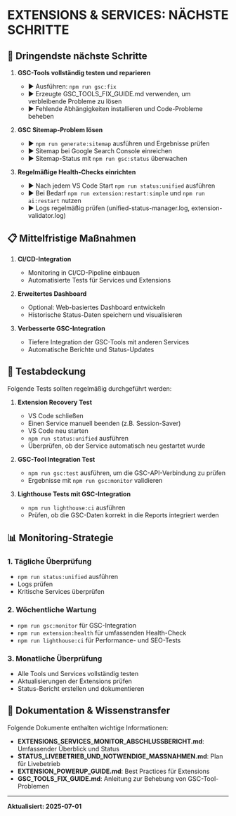 # EXTENSIONS & SERVICES: NÄCHSTE SCHRITTE

## 🎯 Dringendste nächste Schritte

1. **GSC-Tools vollständig testen und reparieren**
   - ▶️ Ausführen: `npm run gsc:fix`
   - ▶️ Erzeugte GSC_TOOLS_FIX_GUIDE.md verwenden, um verbleibende Probleme zu lösen
   - ▶️ Fehlende Abhängigkeiten installieren und Code-Probleme beheben

2. **GSC Sitemap-Problem lösen**
   - ▶️ `npm run generate:sitemap` ausführen und Ergebnisse prüfen
   - ▶️ Sitemap bei Google Search Console einreichen
   - ▶️ Sitemap-Status mit `npm run gsc:status` überwachen

3. **Regelmäßige Health-Checks einrichten**
   - ▶️ Nach jedem VS Code Start `npm run status:unified` ausführen
   - ▶️ Bei Bedarf `npm run extension:restart:simple` und `npm run ai:restart` nutzen
   - ▶️ Logs regelmäßig prüfen (unified-status-manager.log, extension-validator.log)

## 📋 Mittelfristige Maßnahmen

1. **CI/CD-Integration**
   - Monitoring in CI/CD-Pipeline einbauen
   - Automatisierte Tests für Services und Extensions

2. **Erweitertes Dashboard**
   - Optional: Web-basiertes Dashboard entwickeln
   - Historische Status-Daten speichern und visualisieren

3. **Verbesserte GSC-Integration**
   - Tiefere Integration der GSC-Tools mit anderen Services
   - Automatische Berichte und Status-Updates

## 🧪 Testabdeckung

Folgende Tests sollten regelmäßig durchgeführt werden:

1. **Extension Recovery Test**
   - VS Code schließen
   - Einen Service manuell beenden (z.B. Session-Saver)
   - VS Code neu starten
   - `npm run status:unified` ausführen
   - Überprüfen, ob der Service automatisch neu gestartet wurde

2. **GSC-Tool Integration Test**
   - `npm run gsc:test` ausführen, um die GSC-API-Verbindung zu prüfen
   - Ergebnisse mit `npm run gsc:monitor` validieren

3. **Lighthouse Tests mit GSC-Integration**
   - `npm run lighthouse:ci` ausführen
   - Prüfen, ob die GSC-Daten korrekt in die Reports integriert werden

## 📊 Monitoring-Strategie

### 1. Tägliche Überprüfung

- `npm run status:unified` ausführen
- Logs prüfen
- Kritische Services überprüfen

### 2. Wöchentliche Wartung

- `npm run gsc:monitor` für GSC-Integration
- `npm run extension:health` für umfassenden Health-Check
- `npm run lighthouse:ci` für Performance- und SEO-Tests

### 3. Monatliche Überprüfung

- Alle Tools und Services vollständig testen
- Aktualisierungen der Extensions prüfen
- Status-Bericht erstellen und dokumentieren

## 📝 Dokumentation & Wissenstransfer

Folgende Dokumente enthalten wichtige Informationen:

- **EXTENSIONS_SERVICES_MONITOR_ABSCHLUSSBERICHT.md**: Umfassender Überblick und Status
- **STATUS_LIVEBETRIEB_UND_NOTWENDIGE_MASSNAHMEN.md**: Plan für Livebetrieb
- **EXTENSION_POWERUP_GUIDE.md**: Best Practices für Extensions
- **GSC_TOOLS_FIX_GUIDE.md**: Anleitung zur Behebung von GSC-Tool-Problemen

---

**Aktualisiert: 2025-07-01**
